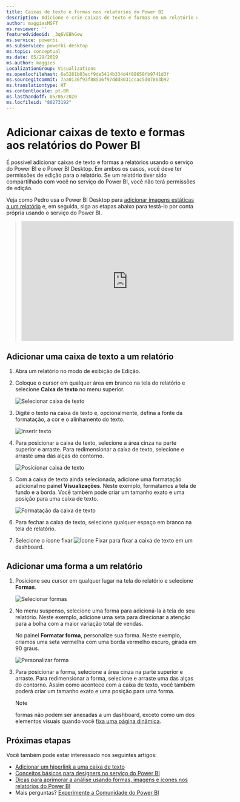 ```yaml
---
title: Caixas de texto e formas nos relatórios do Power BI
description: Adicione e crie caixas de texto e formas em um relatório usando o serviço do Microsoft Power BI.
author: maggiesMSFT
ms.reviewer: ''
featuredvideoid: _3q6VEBhGew
ms.service: powerbi
ms.subservice: powerbi-desktop
ms.topic: conceptual
ms.date: 05/29/2019
ms.author: maggies
LocalizationGroup: Visualizations
ms.openlocfilehash: 6e5281b03ecf9de5414b334d4f88658fb9741d3f
ms.sourcegitcommit: 7aa0136f93f88516f97ddd8031ccac5d07863b92
ms.translationtype: HT
ms.contentlocale: pt-BR
ms.lasthandoff: 05/05/2020
ms.locfileid: "80273192"
---
```

# <a name="add-text-boxes-and-shapes-to-power-bi-reports"></a>Adicionar caixas de texto e formas aos relatórios do Power BI
É possível adicionar caixas de texto e formas a relatórios usando o serviço do Power BI e o Power BI Desktop. Em ambos os casos, você deve ter permissões de edição para o relatório. Se um relatório tiver sido compartilhado com você no serviço do Power BI, você não terá permissões de edição. 

Veja como Pedro usa o Power BI Desktop para [adicionar imagens estáticas a um relatório](/learn/modules/visuals-in-power-bi/12-formatting) e, em seguida, siga as etapas abaixo para testá-lo por conta própria usando o serviço do Power BI.
> 
> <iframe width="560" height="315" src="https://www.youtube.com/embed/_3q6VEBhGew" frameborder="0" allowfullscreen></iframe>
> 

## <a name="add-a-text-box-to-a-report"></a>Adicionar uma caixa de texto a um relatório
1. Abra um relatório no modo de exibição de Edição.

2. Coloque o cursor em qualquer área em branco na tela do relatório e selecione **Caixa de texto** no menu superior.
   
   ![Selecionar caixa de texto](media/power-bi-reports-add-text-and-shapes/pbi_textbox.png)
3. Digite o texto na caixa de texto e, opcionalmente, defina a fonte da formatação, a cor e o alinhamento do texto. 
   
   ![Inserir texto](media/power-bi-reports-add-text-and-shapes/pbi_textbox2new.png)
4. Para posicionar a caixa de texto, selecione a área cinza na parte superior e arraste. Para redimensionar a caixa de texto, selecione e arraste uma das alças do contorno. 
   
   ![Posicionar caixa de texto](media/power-bi-reports-add-text-and-shapes/textboxsmaller.gif)

5. Com a caixa de texto ainda selecionada, adicione uma formatação adicional no painel **Visualizações**. Neste exemplo, formatamos a tela de fundo e a borda. Você também pode criar um tamanho exato e uma posição para uma caixa de texto.  

   ![Formatação da caixa de texto](media/power-bi-reports-add-text-and-shapes/power-bi-borders.png)

6. Para fechar a caixa de texto, selecione qualquer espaço em branco na tela de relatório. 

7. Selecione o ícone fixar  ![Ícone Fixar](media/power-bi-reports-add-text-and-shapes/pbi_pintile.png) para fixar a caixa de texto em um dashboard. 

## <a name="add-a-shape-to-a-report"></a>Adicionar uma forma a um relatório
1. Posicione seu cursor em qualquer lugar na tela do relatório e selecione **Formas**.
   
   ![Selecionar formas](media/power-bi-reports-add-text-and-shapes/power-bi-shapes.png)
2. No menu suspenso, selecione uma forma para adicioná-la à tela do seu relatório. Neste exemplo, adicione uma seta para direcionar a atenção para a bolha com a maior variação total de vendas. 
   
   No painel **Formatar forma**, personalize sua forma. Neste exemplo, criamos uma seta vermelha com uma borda vermelho escuro, girada em 90 graus.
   
   ![Personalizar forma](media/power-bi-reports-add-text-and-shapes/power-bi-arrrow.png)
3. Para posicionar a forma, selecione a área cinza na parte superior e arraste. Para redimensionar a forma, selecione e arraste uma das alças do contorno. Assim como acontece com a caixa de texto, você também poderá criar um tamanho exato e uma posição para uma forma.

   > [!NOTE]
   > formas não podem ser anexadas a um dashboard, exceto como um dos elementos visuais quando você [fixa uma página dinâmica](service-dashboard-pin-live-tile-from-report.md). 
   > 
   > 

## <a name="next-steps"></a>Próximas etapas

Você também pode estar interessado nos seguintes artigos:

* [Adicionar um hiperlink a uma caixa de texto](service-add-hyperlink-to-text-box.md)
* [Conceitos básicos para designers no serviço do Power BI](service-basic-concepts.md)
* [Dicas para aprimorar a análise usando formas, imagens e ícones nos relatórios do Power BI](guidance/report-tips-shapes-images-icons.md)
* Mais perguntas? [Experimente a Comunidade do Power BI](https://community.powerbi.com/)
